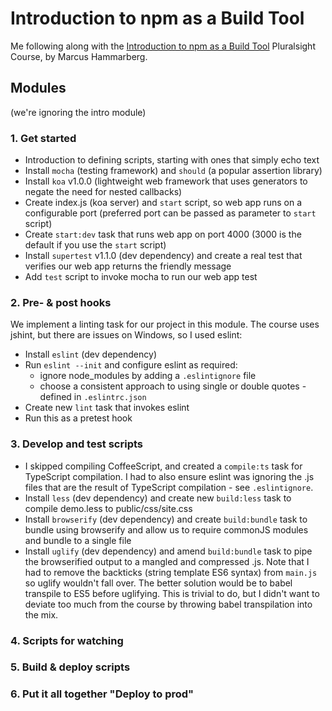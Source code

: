 # Introduction to npm as a Build Tool

Me following along with the [Introduction to npm as a Build Tool](https://app.pluralsight.com/library/courses/npm-build-tool-introduction/table-of-contents) Pluralsight Course, by Marcus Hammarberg.

## Modules

(we're ignoring the intro module)
### 1. Get started
* Introduction to defining scripts, starting with ones that simply echo text
* Install ```mocha``` (testing framework) and ```should``` (a popular assertion library)
* Install ```koa``` v1.0.0 (lightweight web framework that uses generators to negate the need for nested callbacks)
* Create index.js (koa server) and ```start``` script, so web app runs on a configurable port (preferred port can be passed as parameter to ```start``` script)
* Create ```start:dev``` task that runs web app on port 4000 (3000 is the default if you use the ```start``` script)
* Install ```supertest``` v1.1.0 (dev dependency) and create a real test that verifies our web app returns the friendly message
* Add ```test``` script to invoke mocha to run our web app test

### 2. Pre- & post hooks
We implement a linting task for our project in this module. The course uses jshint, but there are issues on Windows, so I used eslint:
* Install ```eslint``` (dev dependency)
* Run ```eslint --init``` and configure eslint as required:
  * ignore node_modules by adding a ```.eslintignore``` file
  * choose a consistent approach to using single or double quotes - defined in ```.eslintrc.json```
* Create new ```lint``` task that invokes eslint
* Run this as a pretest hook

### 3. Develop and test scripts
* I skipped compiling CoffeeScript, and created a ```compile:ts``` task for TypeScript compilation. I had to also ensure eslint was ignoring the .js files that are the result of TypeScript compilation - see ```.eslintignore```.
* Install ```less``` (dev dependency) and create new ```build:less``` task to compile demo.less to public/css/site.css
* Install ```browserify``` (dev dependency) and create ```build:bundle``` task to bundle using browserify and allow us to require commonJS modules and bundle to a single file 
* Install ```uglify``` (dev dependency) and amend ```build:bundle``` task to pipe the browserified output to a mangled and compressed .js. Note that I had to remove the backticks (string template ES6 syntax) from ```main.js``` so uglify wouldn't fall over. The better solution would be to babel transpile to ES5 before uglifying. This is trivial to do, but I didn't want to deviate too much from the course by throwing babel transpilation into the mix. 

### 4. Scripts for watching
### 5. Build & deploy scripts
### 6. Put it all together "Deploy to prod"


